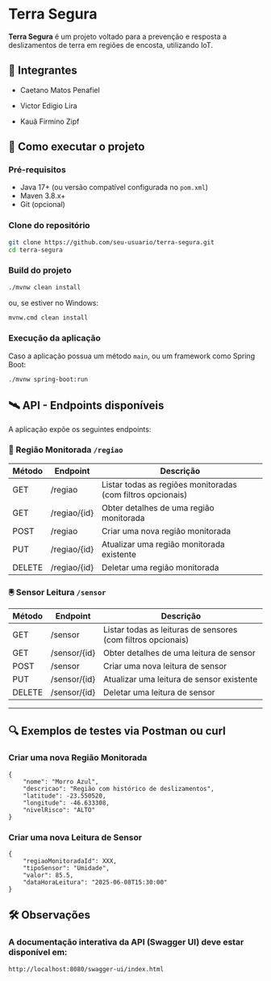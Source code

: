 
# Terra Segura

**Terra Segura** é um projeto voltado para a prevenção e resposta a deslizamentos de terra em regiões de encosta, utilizando IoT.

## 👥 Integrantes

* Caetano Matos Penafiel

* Victor Edigio Lira

* Kauã Firmino Zipf

## 🚀 Como executar o projeto

### Pré-requisitos

- Java 17+ (ou versão compatível configurada no `pom.xml`)
- Maven 3.8.x+
- Git (opcional)

### Clone do repositório

```bash
git clone https://github.com/seu-usuario/terra-segura.git
cd terra-segura
```

### Build do projeto

```bash
./mvnw clean install
```

ou, se estiver no Windows:

```bash
mvnw.cmd clean install
```

### Execução da aplicação

Caso a aplicação possua um método `main`, ou um framework como Spring Boot:

```bash
./mvnw spring-boot:run
```

## 🛰️ API - Endpoints disponíveis

A aplicação expõe os seguintes endpoints:

### 📍 Região Monitorada `/regiao`

| Método | Endpoint         | Descrição                            |
|--------|------------------|--------------------------------------|
| GET    | /regiao          | Listar todas as regiões monitoradas (com filtros opcionais) |
| GET    | /regiao/{id}     | Obter detalhes de uma região monitorada |
| POST   | /regiao          | Criar uma nova região monitorada     |
| PUT    | /regiao/{id}     | Atualizar uma região monitorada existente |
| DELETE | /regiao/{id}     | Deletar uma região monitorada        |

### 🖲️ Sensor Leitura `/sensor`

| Método | Endpoint         | Descrição                            |
|--------|------------------|--------------------------------------|
| GET    | /sensor          | Listar todas as leituras de sensores (com filtros opcionais) |
| GET    | /sensor/{id}     | Obter detalhes de uma leitura de sensor |
| POST   | /sensor          | Criar uma nova leitura de sensor     |
| PUT    | /sensor/{id}     | Atualizar uma leitura de sensor existente |
| DELETE | /sensor/{id}     | Deletar uma leitura de sensor        |

---

## 🔍 Exemplos de testes via Postman ou curl

### Criar uma nova Região Monitorada

```
{
    "nome": "Morro Azul",
    "descricao": "Região com histórico de deslizamentos",
    "latitude": -23.550520,
    "longitude": -46.633308,
    "nivelRisco": "ALTO"
}
```

### Criar uma nova Leitura de Sensor

```
{
    "regiaoMonitoradaId": XXX,
    "tipoSensor": "Umidade",
    "valor": 85.5,
    "dataHoraLeitura": "2025-06-08T15:30:00"
}
```

## 🛠️ Observações

### A documentação interativa da API (Swagger UI) deve estar disponível em:
```
http://localhost:8080/swagger-ui/index.html
```
